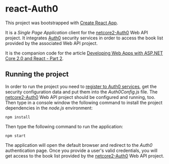 # react-Auth0

This project was bootstrapped with [Create React App](https://github.com/facebookincubator/create-react-app).

It is a *Single Page Application* client for the [netcore2-Auth0](https://github.com/andychiare/netcore2-auth0) Web API project. It integrates [Auth0](https://auth0.com/) security services in order to access the book list provided by the associated Web API project.

It is the companion code for the article [Developing Web Apps with ASP.NET Core 2.0 and React - Part 2](https://auth0.com/blog/developing-web-apps-with-asp-dot-net-core-2-dot-0-and-react-part-2/).

## Running the project

In order to run the project you need to [register to Auth0 services](https://auth0.com/signup), get the security configuration data and put them into the *Auth0Config.js* file. The [netcore2-Auth0](https://github.com/andychiare/netcore2-auth0) Web API project should be configured and running, too. Then type in a console window the following command to install the project dependencies in the *node.js* environment:

```shell
npm install
```

Then type the following command to run the application:

```shell
npm start
```

The application will open the default browser and redirect to the *Auth0* authentication page. Once you provide a user's valid credentials, you will get access to the book list provided by the [netcore2-Auth0](https://github.com/andychiare/netcore2-auth0) Web API project.
